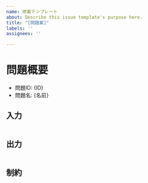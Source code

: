 ```yaml
---
name: 原案テンプレート
about: Describe this issue template's purpose here.
title: "[問題案]"
labels: ''
assignees: ''

---
```


# 問題概要

- 問題ID: {ID}
- 問題名: {名前}

## 入力

```
```

## 出力

```
```

## 制約
